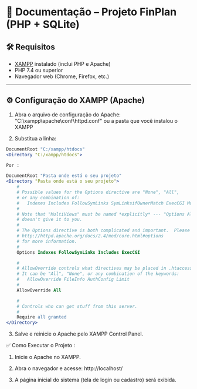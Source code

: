 # 📄 Documentação – Projeto **FinPlan** (PHP + SQLite)

## 🛠️ Requisitos

- [XAMPP](https://www.apachefriends.org) instalado (inclui PHP e Apache)
- PHP 7.4 ou superior
- Navegador web (Chrome, Firefox, etc.)

---

## ⚙️ Configuração do XAMPP (Apache)

1. Abra o arquivo de configuração do Apache:
"C:\xampp\apache\conf\httpd.conf" ou a pasta que você instalou o XAMPP

2. Substitua a linha:
```apache
DocumentRoot "C:/xampp/htdocs"
<Directory "C:/xampp/htdocs">

Por : 

DocumentRoot "Pasta onde está o seu projeto"
<Directory "Pasta onde está o seu projeto">
    #
    # Possible values for the Options directive are "None", "All",
    # or any combination of:
    #   Indexes Includes FollowSymLinks SymLinksifOwnerMatch ExecCGI MultiViews
    #
    # Note that "MultiViews" must be named *explicitly* --- "Options All"
    # doesn't give it to you.
    #
    # The Options directive is both complicated and important.  Please see
    # http://httpd.apache.org/docs/2.4/mod/core.html#options
    # for more information.
    #
    Options Indexes FollowSymLinks Includes ExecCGI

    #
    # AllowOverride controls what directives may be placed in .htaccess files.
    # It can be "All", "None", or any combination of the keywords:
    #   AllowOverride FileInfo AuthConfig Limit
    #
    AllowOverride All

    #
    # Controls who can get stuff from this server.
    #
    Require all granted
</Directory>
````

3. Salve e reinicie o Apache pelo XAMPP Control Panel.

✅ Como Executar o Projeto : 

1. Inicie o Apache no XAMPP.
2. Abra o navegador e acesse: 
   http://localhost/

3. A página inicial do sistema (tela de login ou cadastro) será exibida.
